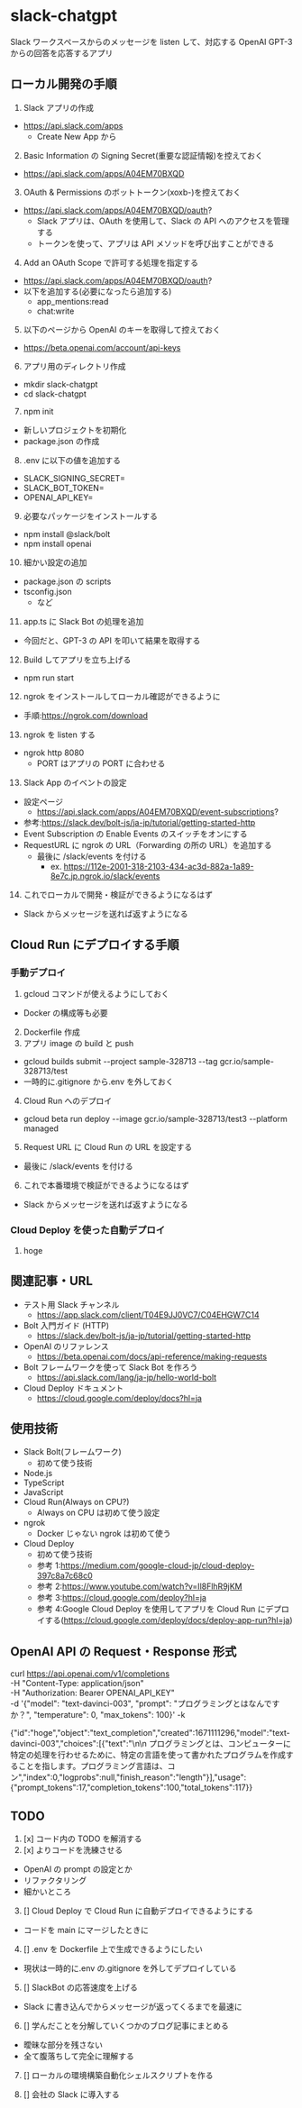 # slack-chatgpt

Slack ワークスペースからのメッセージを listen して、対応する OpenAI GPT-3 からの回答を応答するアプリ

## ローカル開発の手順

1. Slack アプリの作成

- https://api.slack.com/apps
  - Create New App から

2. Basic Information の Signing Secret(重要な認証情報)を控えておく

- https://api.slack.com/apps/A04EM70BXQD

3. OAuth & Permissions のボットトークン(xoxb-)を控えておく

- https://api.slack.com/apps/A04EM70BXQD/oauth?
  - Slack アプリは、OAuth を使用して、Slack の API へのアクセスを管理する
  - トークンを使って、アプリは API メソッドを呼び出すことができる

4. Add an OAuth Scope で許可する処理を指定する

- https://api.slack.com/apps/A04EM70BXQD/oauth?
- 以下を追加する(必要になったら追加する)
  - app_mentions:read
  - chat:write

5. 以下のページから OpenAI のキーを取得して控えておく

- https://beta.openai.com/account/api-keys

6. アプリ用のディレクトリ作成

- mkdir slack-chatgpt
- cd slack-chatgpt

7. npm init

- 新しいプロジェクトを初期化
- package.json の作成

8. .env に以下の値を追加する

- SLACK_SIGNING_SECRET=
- SLACK_BOT_TOKEN=
- OPENAI_API_KEY=

9. 必要なパッケージをインストールする

- npm install @slack/bolt
- npm install openai

10. 細かい設定の追加

- package.json の scripts
- tsconfig.json
  - など

11. app.ts に Slack Bot の処理を追加

- 今回だと、GPT-3 の API を叩いて結果を取得する

12. Build してアプリを立ち上げる

- npm run start

12. ngrok をインストールしてローカル確認ができるように

- 手順:https://ngrok.com/download

13. ngrok を listen する

- ngrok http 8080
  - PORT はアプリの PORT に合わせる

13. Slack App のイベントの設定

- 設定ページ
  - https://api.slack.com/apps/A04EM70BXQD/event-subscriptions?
- 参考:https://slack.dev/bolt-js/ja-jp/tutorial/getting-started-http
- Event Subscription の Enable Events のスイッチをオンにする
- RequestURL に ngrok の URL（Forwarding の所の URL）を追加する
  - 最後に /slack/events を付ける
    - ex. https://112e-2001-318-2103-434-ac3d-882a-1a89-8e7c.jp.ngrok.io/slack/events

14. これでローカルで開発・検証ができるようになるはず

- Slack からメッセージを送れば返すようになる

## Cloud Run にデプロイする手順

### 手動デプロイ

1. gcloud コマンドが使えるようにしておく

- Docker の構成等も必要

2. Dockerfile 作成
3. アプリ image の build と push

- gcloud builds submit --project sample-328713 --tag gcr.io/sample-328713/test
- 一時的に.gitignore から.env を外しておく

4. Cloud Run へのデプロイ

- gcloud beta run deploy --image gcr.io/sample-328713/test3 --platform managed

5. Request URL に Cloud Run の URL を設定する

- 最後に /slack/events を付ける

6. これで本番環境で検証ができるようになるはず

- Slack からメッセージを送れば返すようになる

### Cloud Deploy を使った自動デプロイ

1. hoge

## 関連記事・URL

- テスト用 Slack チャンネル
  - https://app.slack.com/client/T04E9JJ0VC7/C04EHGW7C14
- Bolt 入門ガイド (HTTP)
  - https://slack.dev/bolt-js/ja-jp/tutorial/getting-started-http
- OpenAI のリファレンス
  - https://beta.openai.com/docs/api-reference/making-requests
- Bolt フレームワークを使って Slack Bot を作ろう
  - https://api.slack.com/lang/ja-jp/hello-world-bolt
- Cloud Deploy ドキュメント
  - https://cloud.google.com/deploy/docs?hl=ja

## 使用技術

- Slack Bolt(フレームワーク)
  - 初めて使う技術
- Node.js
- TypeScript
- JavaScript
- Cloud Run(Always on CPU?)
  - Always on CPU は初めて使う設定
- ngrok
  - Docker じゃない ngrok は初めて使う
- Cloud Deploy
  - 初めて使う技術
  - 参考 1:https://medium.com/google-cloud-jp/cloud-deploy-397c8a7c68c0
  - 参考 2:https://www.youtube.com/watch?v=Il8FlhR9jKM
  - 参考 3:https://cloud.google.com/deploy?hl=ja
  - 参考 4:Google Cloud Deploy を使用してアプリを Cloud Run にデプロイする(https://cloud.google.com/deploy/docs/deploy-app-run?hl=ja)

## OpenAI API の Request・Response 形式

<!-- Request -->

curl https://api.openai.com/v1/completions \
-H "Content-Type: application/json" \
-H "Authorization: Bearer OPENAI_API_KEY" \
-d '{"model": "text-davinci-003", "prompt": "プログラミングとはなんですか？", "temperature": 0, "max_tokens": 100}' -k

<!-- Response -->

{"id":"hoge","object":"text_completion","created":1671111296,"model":"text-davinci-003","choices":[{"text":"\n\n プログラミングとは、コンピューターに特定の処理を行わせるために、特定の言語を使って書かれたプログラムを作成することを指します。プログラミング言語は、コン","index":0,"logprobs":null,"finish_reason":"length"}],"usage":{"prompt_tokens":17,"completion_tokens":100,"total_tokens":117}}

## TODO

1. [x] コード内の TODO を解消する
2. [x] よりコードを洗練させる

- OpenAI の prompt の設定とか
- リファクタリング
- 細かいところ

3. [] Cloud Deploy で Cloud Run に自動デプロイできるようにする

- コードを main にマージしたときに

4. [] .env を Dockerfile 上で生成できるようにしたい

- 現状は一時的に.env の.gitignore を外してデプロイしている

5. [] SlackBot の応答速度を上げる

- Slack に書き込んでからメッセージが返ってくるまでを最速に

6. [] 学んだことを分解していくつかのブログ記事にまとめる

- 曖昧な部分を残さない
- 全て腹落ちして完全に理解する

7. [] ローカルの環境構築自動化シェルスクリプトを作る

8. [] 会社の Slack に導入する
